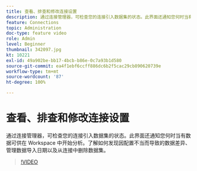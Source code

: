 ```yaml
---
title: 查看、排查和修改连接设置
description: 通过连接管理器，可检查您的连接引入数据集的状态。此界面还通知您何时当有数据可供在 Workspace 中开始分析。
feature: Connections
topic: Administration
doc-type: feature video
role: Admin
level: Beginner
thumbnail: 342097.jpg
kt: 10221
exl-id: 49a902be-bb17-4bcb-b86e-0c7a93b1d580
source-git-commit: ea4f1ebf6ccff886dc6b2f5cac29cb890620739e
workflow-type: tm+mt
source-wordcount: '87'
ht-degree: 100%

---
```


# 查看、排查和修改连接设置

通过连接管理器，可检查您的连接引入数据集的状态。此界面还通知您何时当有数据可供在 Workspace 中开始分析。了解如何发现因配置不当而导致的数据差异、管理数据导入日期以及从连接中删除数据集。

>[!VIDEO](https://video.tv.adobe.com/v/342097/?quality=12&learn=on)
